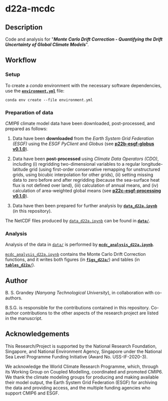 # d22a-mcdc

## Description
Code and analysis for "**_Monte Carlo Drift Correction - Quantifying the Drift Uncertainty of Global Climate Models_**".

## Workflow

### Setup
To create a _conda_ environment with the necessary software dependencies, use the [**`environment.yml`**](environment.yml) file:

```
conda env create --file environment.yml
```

### Preparation of data
_CMIP6_ climate model data have been downloaded, post-processed, and prepared as follows:

1. Data have been **downloaded** from the _Earth System Grid Federation (ESGF)_ using the _ESGF PyClient_ and _Globus_ (see [**p22b-esgf-globus v0.1.0**](https://github.com/grandey/p22b-esgf-globus/tree/v0.1.0)).

2. Data have been **post-processed** using _Climate Data Operators (CDO)_, including
(i) regridding two-dimensional variables to a regular longitude-latitude grid (using first-order conservative remapping for unstructured grids, using bicubic interpolation for other grids),
(ii) setting missing data to zero before and after regridding (because the sea-surface heat flux is not defined over land),
(iii) calculation of annual means, and
(iv) calculation of area-weighted global means
(see [**p22c-esgf-processing v0.1.0**](https://github.com/grandey/p22c-esgf-processing/tree/v0.1.0)).

3. Data have then been prepared for further analysis by [**`data_d22a.ipynb`**](data_d22a.ipynb) (in this repository).

The NetCDF files produced by [`data_d22a.ipynb`](data_d22a.ipynb) can be found in [**`data/`**](data/).

### Analysis
Analysis of the data in [`data/`](data/) is performed by [**`mcdc_analysis_d22a.ipynb`**](mcdc_analysis_d22a.ipynb).

[`mcdc_analysis_d22a.ipynb`](mcdc_analysis_d22a.ipynb) contains the Monte Carlo Drift Correction functions, and it writes both figures (in [**`figs_d22a/`**](figs_d22a/)) and tables (in [**`tables_d22a/`**](tables_d22a/)).

## Author
B. S. Grandey (_Nanyang Technological University_), in collaboration with co-authors.

B.S.G. is responsible for the contributions contained in this repository.
Co-author contributions to the other aspects of the research project are listed in the manuscript.

## Acknowledgements
This Research/Project is supported by the National Research Foundation, Singapore, and National Environment Agency, Singapore under the National Sea Level Programme Funding Initiative (Award No. USS-IF-2020-3).

We acknowledge the World Climate Research Programme, which, through its Working Group on Coupled Modelling, coordinated and promoted CMIP6. We thank the climate modeling groups for producing and making available their model output, the Earth System Grid Federation (ESGF) for archiving the data and providing access, and the multiple funding agencies who support CMIP6 and ESGF.
